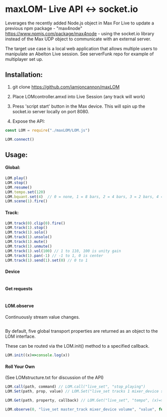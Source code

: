 
# maxLOM- Live API <-> socket.io 

Leverages the recently added Node.js object in Max For Live to update a previous npm package - "max4node" https://www.npmjs.com/package/max4node - using the socket.io library instead of the Max UDP object to communicate with an external server.

The target use case is a local web application that allows multiple users to manipulate an Abelton Live session. See serverFunk repo for example of multiplayer set up. 

## Installation:

1. git clone https://github.com/iamjoncannon/maxLOM

2. Place LOMcontroller.amxd into Live Session (any track will work)

3. Press 'script start' button in the Max device. This will spin up the socket.io server locally on port 8080.

4. Expose the API:

```Javascript
const LOM = require("./maxLOM/LOM.js")

LOM.connect()
```

## Usage:

#### Global:

```Javascript
LOM.play()
LOM.stop()
LOM.resume() 
LOM.tempo.set(120)
LOM.bquant.set(4)  // 0 = none, 1 = 8 bars, 2 = 4 bars, 3 = 2 bars, 4 = 1 bar
LOM.scene(1).fire()
```

#### Track:

```Javascript
LOM.track(0).clip(0).fire()
LOM.track(1).stop()
LOM.track(1).solo()
LOM.track(1).unsolo()
LOM.track(1).mute()
LOM.track(1).unmute()
LOM.track(1).vol(100) // 1 to 110, 100 is unity gain
LOM.track(1).pan(-1) // -1 to 1, 0 is center
LOM.track(1).send(1).set(0) // 0 to 1
```

#### Device
```Javascript

```

#### Get requests


```Javascript

```

#### LOM.observe

Continuously stream value changes.

```Javascript

```

By default, five global transport properties are returned as an object to the LOM interface.

These can be routed via the LOM.init() method to a specified callback.

```Javascript
LOM.init((x)=>console.log(x))
```
#### Roll Your Own 

(See LOMstructure.txt for discussion of the API)

```Javascript
LOM.call(path, command) // LOM.call("live_set", "stop_playing")
LOM.Set(path, prop, value) // LOM.Set("live_set tracks 1 mixer_device sends 1", "value", 0)

LOM.Get(path, property, callback) // LOM.Get("live_set", "tempo", (x)=> console.log(x))

LOM.observe(0, "live_set master_track mixer_device volume", "value", function(x){console.log(x)})
```
